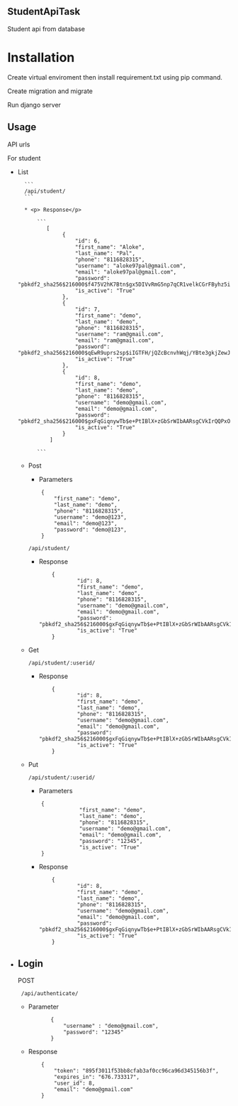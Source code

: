 ## StudentApiTask
Student api from database

# Installation
Create virtual enviroment then install requirement.txt using pip command.

Create migration and migrate

Run  django server

## Usage

API urls

For student
* <p> List </p>
    
        ```
        /api/student/ 
        ```

        * <p> Response</p>
           
            ```
               [
                    {
                        "id": 6,
                        "first_name": "Aloke",
                        "last_name": "Pal",
                        "phone": "8116828315",
                        "username": "aloke97pal@gmail.com",
                        "email": "aloke97pal@gmail.com",
                        "password": "pbkdf2_sha256$216000$f475V2hK7Btn$gx5DIVvRmG5np7qCR1velkCGrFByhz5ieBVtvkpD/WA=",
                        "is_active": "True"
                    },
                    {
                        "id": 7,
                        "first_name": "demo",
                        "last_name": "demo",
                        "phone": "8116828315",
                        "username": "ram@gmail.com",
                        "email": "ram@gmail.com",
                        "password": "pbkdf2_sha256$216000$qEwR9uprs2sp$iIGTFH/jQZcBcnvhWqj/YBte3gkjZewJ6znN/vpp200=",
                        "is_active": "True"
                    },
                    {
                        "id": 8,
                        "first_name": "demo",
                        "last_name": "demo",
                        "phone": "8116828315",
                        "username": "demo@gmail.com",
                        "email": "demo@gmail.com",
                        "password": "pbkdf2_sha256$216000$gxFqGiqnywTb$e+PtIBlX+zGbSrWIbAARsgCVkIrQQPxOuD5oE0Gfi24=",
                        "is_active": "True"
                    }
                ]
                
            ```
    
    * Post
        + <p>Parameters</p>
        ``` 
            {
                "first_name": "demo",
                "last_name": "demo",
                "phone": "8116828315",
                "username": "demo@123",
                "email": "demo@123",
                "password": "demo@123",
            }
        ```
         ```
        /api/student/ 
        ```
        + <p> Response </p>

            ```
                {
                        "id": 8,
                        "first_name": "demo",
                        "last_name": "demo",
                        "phone": "8116828315",
                        "username": "demo@gmail.com",
                        "email": "demo@gmail.com",
                        "password": "pbkdf2_sha256$216000$gxFqGiqnywTb$e+PtIBlX+zGbSrWIbAARsgCVkIrQQPxOuD5oE0Gfi24=",
                        "is_active": "True"
                }
            ```
    * Get
        ```
        /api/student/:userid/
        ```
        * <p> Response</p>

            ```
                {   
                        "id": 8,
                        "first_name": "demo",
                        "last_name": "demo",
                        "phone": "8116828315",
                        "username": "demo@gmail.com",
                        "email": "demo@gmail.com",
                        "password": "pbkdf2_sha256$216000$gxFqGiqnywTb$e+PtIBlX+zGbSrWIbAARsgCVkIrQQPxOuD5oE0Gfi24=",
                        "is_active": "True"
                }
            ```
                

    * Put 
        ```
        /api/student/:userid/
        ```
        * <p> Parameters </p>
        ``` 
            {
                        "first_name": "demo",
                        "last_name": "demo",
                        "phone": "8116828315",
                        "username": "demo@gmail.com",
                        "email": "demo@gmail.com",
                        "password": "12345",
                        "is_active": "True"
            }
        ```
        * <p>Response</p>

            ```
                {
                        "id": 8,
                        "first_name": "demo",
                        "last_name": "demo",
                        "phone": "8116828315",
                        "username": "demo@gmail.com",
                        "email": "demo@gmail.com",
                        "password": "pbkdf2_sha256$216000$gxFqGiqnywTb$e+PtIBlX+zGbSrWIbAARsgCVkIrQQPxOuD5oE0Gfi24=",
                        "is_active": "True"
                }
            ```
    
* ## Login
    POST
    ```
     /api/authenticate/
    ```
    * <p>Parameter</p>

         ```
                {
                    "username" : "demo@gmail.com",
                    "password": "12345"
                }
        ```
    * Response 
        ```
            {
                "token": "895f3011f53bb8cfab3af0cc96ca96d345156b3f",
                "expires_in": "676.733317",
                "user_id": 8,
                "email": "demo@gmail.com"
            }
        ```

